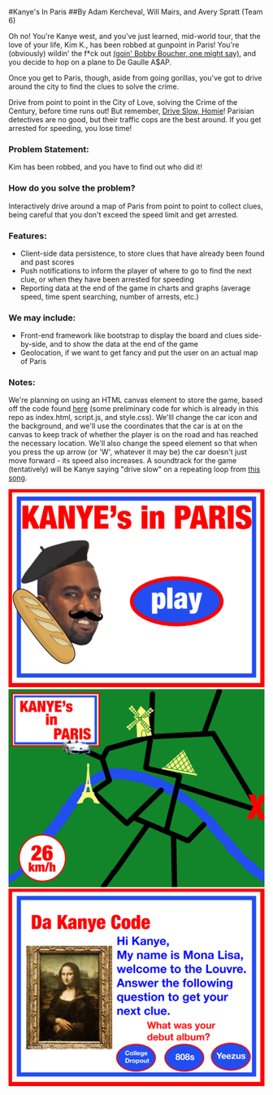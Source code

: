 #Kanye's In Paris
##By Adam Kercheval, Will Mairs, and Avery Spratt (Team 6)

Oh no! You're Kanye west, and you've just learned, mid-world tour, that the love of your life,
Kim K., has been robbed at gunpoint in Paris! You're (obviously) wildin' the f*ck out [(goin' Bobby Boucher,
one might say)](https://genius.com/1781251), and you decide to hop on a plane to De Gaulle A$AP.

Once you get to Paris, though, aside from going gorillas, you've got to drive around the city to find the clues to solve the crime.

Drive from point to point in the City of Love, solving the Crime of the Century,
before time runs out! But remember, [Drive Slow, Homie](https://genius.com/Kanye-west-drive-slow-lyrics)!
Parisian detectives are no good, but their traffic cops are the best around.
If you get arrested for speeding, you lose time!

### Problem Statement:
Kim has been robbed, and you have to find out who did it!

### How do you solve the problem?
Interactively drive around a map of Paris from point to point to collect clues, being careful
that you don't exceed the speed limit and get arrested.

### Features:
* Client-side data persistence, to store clues that have already been found and past scores
* Push notifications to inform the player of where to go to find the next clue, or when they
have been arrested for speeding
* Reporting data at the end of the game in charts and graphs (average speed, time spent
    searching, number of arrests, etc.)

### We may include:
* Front-end framework like bootstrap to display the board and clues side-by-side, and to show
the data at the end of the game
* Geolocation, if we want to get fancy and put the user on an actual map of Paris

### Notes:
We're planning on using an HTML canvas element to store the game, based off the code found
[here](http://ucfcdl.github.io/html5-tutorial/) (some preliminary code for which is already in this repo as
index.html, script.js, and style.css). We'lll change the car icon and the background,
and we'll use the coordinates that the car is at on the canvas to keep track of whether the player is on the road and
has reached the necessary location. We'll also change the speed element so that when you press
the up arrow (or 'W', whatever it may be) the car doesn't just move forward - its speed also
increases.
A soundtrack for the game (tentatively) will be Kanye saying "drive slow" on a repeating loop
from [this song](https://www.youtube.com/watch?v=RxNdSDraYOU).

![Home Page](kanye's-in-paris-home.jpg)
![Game Screen](Kanye's-in-Paris.jpg)
![Clue Page](kanye's-in-paris-louvre.jpg)
